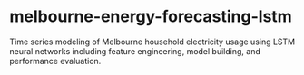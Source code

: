 # melbourne-energy-forecasting-lstm
Time series modeling of Melbourne household electricity usage using LSTM neural networks including feature engineering, model building, and performance evaluation.
